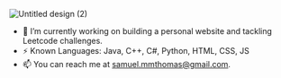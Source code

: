 ![Untitled design (2)](https://github.com/sam-uel-thomas/sam-uel-thomas/assets/62969375/7ef82b5c-2503-43c4-879d-c236c1957415)

- 🔭 I’m currently working on building a personal website and tackling Leetcode challenges.
- ⚡ Known Languages: Java, C++, C#, Python, HTML, CSS, JS
- 📫 You can reach me at samuel.mmthomas@gmail.com.
<!--
**sam-uel-thomas/sam-uel-thomas** is a ✨ _special_ ✨ repository because its `README.md` (this file) appears on your GitHub profile.

Here are some ideas to get you started:

- 🔭 I’m currently working on ...
- 🌱 I’m currently learning ...
- 👯 I’m looking to collaborate on ...
- 🤔 I’m looking for help with ...
- 💬 Ask me about ...
- 📫 How to reach me: ...
- 😄 Pronouns: ...
- ⚡ Fun fact: ...
-->
